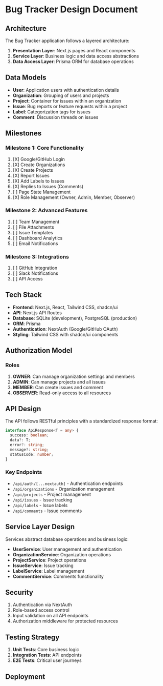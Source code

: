 # Bug Tracker Design Document

## Architecture

The Bug Tracker application follows a layered architecture:

1. **Presentation Layer**: Next.js pages and React components
2. **Service Layer**: Business logic and data access abstractions
3. **Data Access Layer**: Prisma ORM for database operations

## Data Models

- **User**: Application users with authentication details
- **Organization**: Grouping of users and projects
- **Project**: Container for issues within an organization
- **Issue**: Bug reports or feature requests within a project
- **Label**: Categorization tags for issues
- **Comment**: Discussion threads on issues

## Milestones

### Milestone 1: Core Functionality

1. [X] Google/GitHub Login
2. [X] Create Organizations
3. [X] Create Projects
4. [X] Report Issues
5. [X] Add Labels to Issues
6. [X] Replies to Issues (Comments)
7. [ ] Page State Management
8. [X] Role Management (Owner, Admin, Member, Observer)

### Milestone 2: Advanced Features

1. [ ] Team Management
2. [ ] File Attachments
3. [ ] Issue Templates
4. [ ] Dashboard Analytics
5. [ ] Email Notifications

### Milestone 3: Integrations

1. [ ] GitHub Integration
2. [ ] Slack Notifications
3. [ ] API Access

## Tech Stack

- **Frontend**: Next.js, React, Tailwind CSS, shadcn/ui
- **API**: Next.js API Routes
- **Database**: SQLite (development), PostgreSQL (production)
- **ORM**: Prisma
- **Authentication**: NextAuth (Google/GitHub OAuth)
- **Styling**: Tailwind CSS with shadcn/ui components

## Authorization Model

### Roles

1. **OWNER**: Can manage organization settings and members
2. **ADMIN**: Can manage projects and all issues
3. **MEMBER**: Can create issues and comment
4. **OBSERVER**: Read-only access to all resources

## API Design

The API follows RESTful principles with a standardized response format:

```typescript
interface ApiResponse<T = any> {
  success: boolean;
  data?: T;
  error?: string;
  message?: string;
  statusCode: number;
}
```

### Key Endpoints

- `/api/auth/[...nextauth]` - Authentication endpoints
- `/api/organizations` - Organization management
- `/api/projects` - Project management
- `/api/issues` - Issue tracking
- `/api/labels` - Issue labels
- `/api/comments` - Issue comments

## Service Layer Design

Services abstract database operations and business logic:

- **UserService**: User management and authentication
- **OrganizationService**: Organization operations
- **ProjectService**: Project operations
- **IssueService**: Issue tracking 
- **LabelService**: Label management
- **CommentService**: Comments functionality

## Security

1. Authentication via NextAuth
2. Role-based access control
3. Input validation on all API endpoints
4. Authorization middleware for protected resources

## Testing Strategy

1. **Unit Tests**: Core business logic
2. **Integration Tests**: API endpoints
3. **E2E Tests**: Critical user journeys

## Deployment

